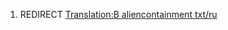 1.  REDIRECT [Translation:B aliencontainment
    txt/ru](Translation:B_aliencontainment_txt/ru "wikilink")